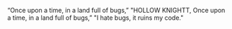 “Once upon a time, in a land full of bugs,”
"HOLLOW KNIGHTT, Once upon a time, in a land full of bugs,” "I hate bugs, it ruins my code."